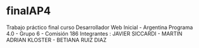 # finalAP4
Trabajo práctico final curso Desarrollador Web Inicial - Argentina Programa 4.0 - Grupo 6 - Comisión 186
Integrantes : JAVIER SICCARDI - MARTIN ADRIAN KLOSTER - BETIANA RUIZ DIAZ
